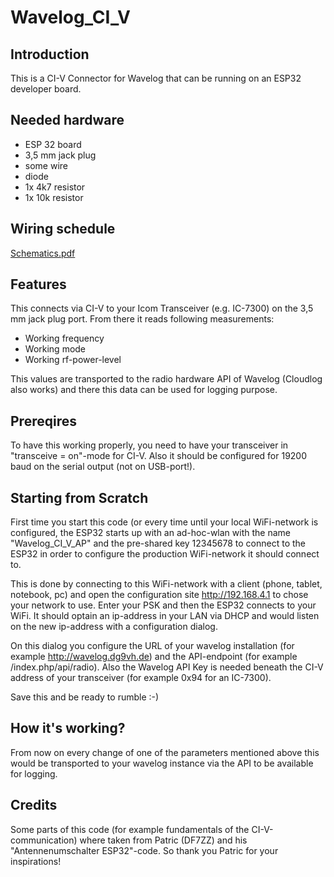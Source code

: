 # Wavelog_CI_V

## Introduction
This is a CI-V Connector for Wavelog that can be running on an ESP32 developer board.

## Needed hardware
* ESP 32 board
* 3,5 mm jack plug
* some wire
* diode
* 1x 4k7 resistor
* 1x 10k resistor

## Wiring schedule
[Schematics.pdf](/Documents/Schematics.pdf)

## Features
This connects via CI-V to your Icom Transceiver (e.g. IC-7300) on the 3,5 mm jack plug port.
From there it reads following measurements:
* Working frequency
* Working mode
* Working rf-power-level

This values are transported to the radio hardware API of Wavelog (Cloudlog also works) and
there this data can be used for logging purpose.

## Prereqires
To have this working properly, you need to have your transceiver in "transceive = on"-mode for 
CI-V. Also it should be configured for 19200 baud on the serial output (not on USB-port!).

## Starting from Scratch
First time you start this code (or every time until your local WiFi-network is configured, the
ESP32 starts up with an ad-hoc-wlan with the name "Wavelog_CI_V_AP" and the pre-shared key
12345678 to connect to the ESP32 in order to configure the production WiFi-network it should
connect to.

This is done by connecting to this WiFi-network with a client (phone, tablet, notebook, pc) and 
open the configuration site http://192.168.4.1 to chose your network to use. Enter your PSK and 
then the ESP32 connects to your WiFi. It should optain an ip-address in your LAN via DHCP and 
would listen on the new ip-address with a configuration dialog.

On this dialog you configure the URL of your wavelog installation (for example http://wavelog.dg9vh.de)
and the API-endpoint (for example /index.php/api/radio). Also the Wavelog API Key is needed beneath
the CI-V address of your transceiver (for example 0x94 for an IC-7300).

Save this and be ready to rumble :-)

## How it's working?
From now on every change of one of the parameters mentioned above this would be transported to
your wavelog instance via the API to be available for logging.

## Credits
Some parts of this code (for example fundamentals of the CI-V-communication) where taken from 
Patric (DF7ZZ) and his "Antennenumschalter ESP32"-code. So thank you Patric for your inspirations!
